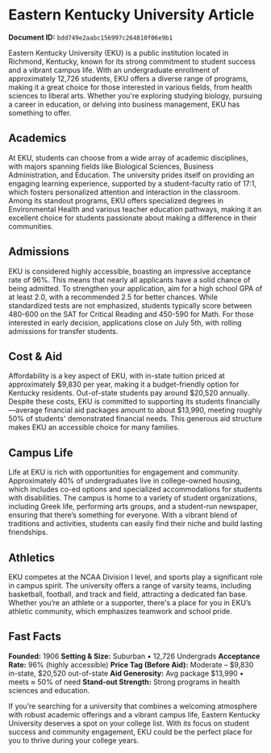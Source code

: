 # Eastern Kentucky University Article

**Document ID:** `bdd749e2aabc156997c264810f06e9b1`

Eastern Kentucky University (EKU) is a public institution located in Richmond, Kentucky, known for its strong commitment to student success and a vibrant campus life. With an undergraduate enrollment of approximately 12,726 students, EKU offers a diverse range of programs, making it a great choice for those interested in various fields, from health sciences to liberal arts. Whether you're exploring studying biology, pursuing a career in education, or delving into business management, EKU has something to offer.

## Academics
At EKU, students can choose from a wide array of academic disciplines, with majors spanning fields like Biological Sciences, Business Administration, and Education. The university prides itself on providing an engaging learning experience, supported by a student-faculty ratio of 17:1, which fosters personalized attention and interaction in the classroom. Among its standout programs, EKU offers specialized degrees in Environmental Health and various teacher education pathways, making it an excellent choice for students passionate about making a difference in their communities.

## Admissions
EKU is considered highly accessible, boasting an impressive acceptance rate of 96%. This means that nearly all applicants have a solid chance of being admitted. To strengthen your application, aim for a high school GPA of at least 2.0, with a recommended 2.5 for better chances. While standardized tests are not emphasized, students typically score between 480-600 on the SAT for Critical Reading and 450-590 for Math. For those interested in early decision, applications close on July 5th, with rolling admissions for transfer students.

## Cost & Aid
Affordability is a key aspect of EKU, with in-state tuition priced at approximately $9,830 per year, making it a budget-friendly option for Kentucky residents. Out-of-state students pay around $20,520 annually. Despite these costs, EKU is committed to supporting its students financially—average financial aid packages amount to about $13,990, meeting roughly 50% of students' demonstrated financial needs. This generous aid structure makes EKU an accessible choice for many families.

## Campus Life
Life at EKU is rich with opportunities for engagement and community. Approximately 40% of undergraduates live in college-owned housing, which includes co-ed options and specialized accommodations for students with disabilities. The campus is home to a variety of student organizations, including Greek life, performing arts groups, and a student-run newspaper, ensuring that there’s something for everyone. With a vibrant blend of traditions and activities, students can easily find their niche and build lasting friendships.

## Athletics
EKU competes at the NCAA Division I level, and sports play a significant role in campus spirit. The university offers a range of varsity teams, including basketball, football, and track and field, attracting a dedicated fan base. Whether you’re an athlete or a supporter, there's a place for you in EKU’s athletic community, which emphasizes teamwork and school pride.

## Fast Facts
**Founded:** 1906
**Setting & Size:** Suburban • 12,726 Undergrads
**Acceptance Rate:** 96% (highly accessible)
**Price Tag (Before Aid):** Moderate – $9,830 in-state, $20,520 out-of-state
**Aid Generosity:** Avg package $13,990 • meets ≈ 50% of need
**Stand-out Strength:** Strong programs in health sciences and education.

If you’re searching for a university that combines a welcoming atmosphere with robust academic offerings and a vibrant campus life, Eastern Kentucky University deserves a spot on your college list. With its focus on student success and community engagement, EKU could be the perfect place for you to thrive during your college years.

